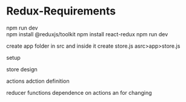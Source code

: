 # Redux-Requirements
npm run dev           
npm install @reduxjs/toolkit
npm install react-redux
npm run dev


create app folder in src and inside it create store.js
asrc>app>store.js



setup

store
design

actions
adction definition

reducer
functions dependence on actions an for changing


